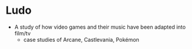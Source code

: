 # Ludo
- A study of how video games and their music have been adapted into film/tv
	- case studies of Arcane, Castlevania, Pokémon